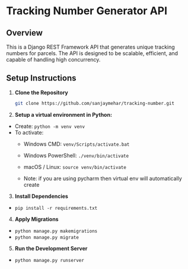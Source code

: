 # Tracking Number Generator API

## Overview

This is a Django REST Framework API that generates unique tracking numbers for parcels. The API is designed to be scalable, efficient, and capable of handling high concurrency.

## Setup Instructions

1. **Clone the Repository**

   ```sh
   git clone https://github.com/sanjaymehar/tracking-number.git
   
3. **Setup a virtual environment in Python:**
  - Create: `python -m venv venv`
  - To activate:
    - Windows CMD: `venv/Scripts/activate.bat`
    - Windows PowerShell: `./venv/bin/activate`
    - macOS / Linux: `source venv/bin/activate`
  
    - Note: if you are using pycharm then virtual env will automatically create

3. **Install Dependencies**
- `pip install -r requirements.txt`

4. **Apply Migrations**
- `python manage.py makemigrations`
- `python manage.py migrate`

5. **Run the Development Server**
- `python manage.py runserver`




